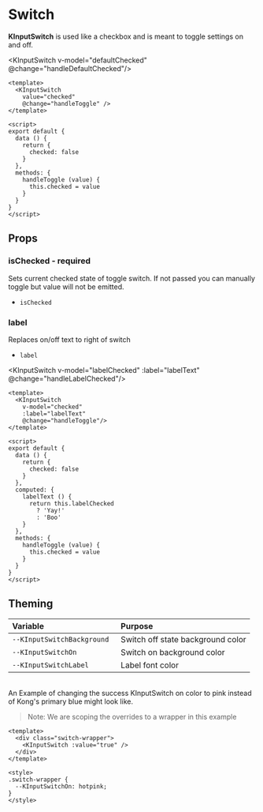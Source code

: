 # Switch

**KInputSwitch** is used like a checkbox and is meant to toggle settings on and off.

<KInputSwitch
  v-model="defaultChecked"
  @change="handleDefaultChecked"/>

```vue
<template>
  <KInputSwitch
    value="checked"
    @change="handleToggle" />
</template>

<script>
export default {
  data () {
    return {
      checked: false
    }
  },
  methods: {
    handleToggle (value) {
      this.checked = value
    }
  }
}
</script>
```

## Props
### isChecked - required
Sets current checked state of toggle switch. If not passed you can manually toggle but value will not be emitted.

- `isChecked`

### label
Replaces on/off text to right of switch

- `label`

<KInputSwitch
  v-model="labelChecked"
  :label="labelText"
  @change="handleLabelChecked"/>

```vue
<template>
  <KInputSwitch
    v-model="checked"
    :label="labelText"
    @change="handleToggle"/>
</template>

<script>
export default {
  data () {
    return {
      checked: false
    }
  },
  computed: {
    labelText () {
      return this.labelChecked
        ? 'Yay!'
        : 'Boo'
    }
  },
  methods: {
    handleToggle (value) {
      this.checked = value
    }
  }
}
</script>
```

## Theming
| Variable | Purpose
|:-------- |:-------
| `--KInputSwitchBackground `| Switch off state background color
| `--KInputSwitchOn`| Switch on background color
| `--KInputSwitchLabel` | Label font color

\
An Example of changing the success KInputSwitch on color to pink instead of Kong's primary blue might look like.  

> Note: We are scoping the overrides to a wrapper in this example

<template>
  <div class="switch-wrapper">
    <KInputSwitch :value="true" />
  </div>
</template>

```vue
<template>
  <div class="switch-wrapper">
    <KInputSwitch :value="true" />
  </div>
</template>

<style>
.switch-wrapper {
  --KInputSwitchOn: hotpink;
}
</style>
```

<style lang="scss">
.switch-wrapper {
  --KInputSwitchOn: hotpink;
}
</style>

<script>
export default {
  data () {
    return {
      defaultChecked: false,
      labelChecked: false,
    }
  },
  computed: {
    labelText () {
      return this.labelChecked
        ? 'Yay!'
        : 'Boo'
    }
  },
  methods: {
    handleDefaultChecked (value) {
      this.defaultChecked = value
    },
    handleLabelChecked (value) {
      this.labelChecked = value
    }
  }
}
</script>
